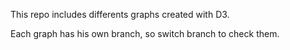 This repo includes differents graphs created with D3.

Each graph has his own branch, so switch branch to check them.